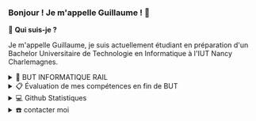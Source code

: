 ### Bonjour ! Je m'appelle Guillaume ! 👋

🤔 <strong>Qui suis-je ?</strong>

Je m'appelle Guillaume, je suis actuellement étudiant en préparation d'un Bachelor Universitaire de Technologie en Informatique à l'IUT Nancy Charlemagnes.

<details>
  <summary>🏫 BUT INFORMATIQUE RAIL</summary><blockquote>
  <br>
  
  <details>
    <summary>❓Qu'est-ce qu'un B.U.T ?</summary><br>
    <p>
      Un B.U.T. est un Bachelor Universitaire de Technologie. Cela remplace l'ancien D.U.T. mais la différence est que le B.U.T. se fait en 3 ans.
    </p>
  </details>

  <details>
    <summary>📖 Ma formation</summary><br>
    <p>Je suis en B.U.T. Informatique, l'objectif est de me former en 3 ans à devenir un professionnel qui maîtrisent certains outils informatiques et qui peut s'adapter facilement à de nouvelles technologies.</p>
    <p>La première année consiste à apprendre les bases de l'informatique avec de l'initiation au réseau, à la programmation (Java et plus superficielement C), aux bases de données et à la gestion de projet, l'économie des entreprises ainsi que quelques concepts de droits appliqués à l'informatique.</p>
    <p>La première partie de la deuxième année se concentre sur l'amélioration des compétences acquises en première année. De nombreux cours comme la gestion de BD et le développement Java ont des notions plus avancées. De plus, on apprend à utilisé des outils informatiques qui aident au bon développement tel qu'IntelliJ ou Github. En plus de cela, nous élargissons notre vision de l'informatique en commençant le développement web en PHP.
    Nous devons en fin de Semestre choisir par voeux un des parcours pour le reste du cursus et parmi les choix disponibles, il y a : RA (Réalisation d'Applications), DACS (Déploiement d'Applications Communicantes et Sécurisées). Pour le parcours RA deux options sont définies, soit IL (Ingénierie Logicielle) et DWM (Développement Web Mobile)</p>
    <p>En tant qu'IL : </p>
    <p>En fin de deuxième année en ce jusqu'à la fin du BUT, des cours d'optimisation et de qualités de développement s'ajoutent. L'IA devient un des axes d'apprentissage du cursus. Ici le but est de préparer notre poursuite d'études en rajoutant des matières nécessaires comme Logique ou en rajoutant plus de Mathématiques et avec des cours comme Initiation au Management d'une Equipe.</p>
    
  </details>
  
  <details>
    <summary>⛰️ l'Objectif d'un BUT RAIL</summary><br>
    <p>Comme dit précédemment l'objectif d'un BUT RAIL est de préparer notre poursuite d'études.
    Bien que nous fassions bien plus de cours théoriques, nous faisont quand même beaucoup de programmation. Par exemple, nous devons en BUT 3 préparer un projet tutoré qui dur 6 mois dont 3 mois de programmation plus ou moins intensif. Nous avons aussi des SAE qui nous permettent d'exprimer nos acquis informatiques. Et bien sûr nous avons les TP et projets de cours. </p>
    <p>Objectif premier après le BUT : réussir à être accepté en école d'Ingénieur.</p>
    
</blockquote></details>

  <details>
    <summary>📋 Évaluation de mes compétences en fin de BUT</summary>

  ## Compétences générales
  
  ### Réaliser des applications
  - [ ] 1 - Insatisfaisant
  - [ ] 2 - Peu satisfaisant
  - [ ] 3 - Moyen
  - ☑ 4 - Satisfaisant
  - [ ] 5 - Très satisfaisant
  - **Commentaire :** Après plusieurs années de développement Java et quelques projets liés à la conception d'application je me sens confortable dans ce domaine. Un des projets est disponible dans mon github en public et se nomme projet_restaurant.
  
  ### Optimiser des applications
  - [ ] 1 - Insatisfaisant
  - [ ] 2 - Peu satisfaisant
  - ☑ 3 - Moyen
  - [ ] 4 - Satisfaisant
  - [ ] 5 - Très satisfaisant
  - **Commentaire :** Bien que j'ai eu des cours d'optimisation, je n'ai pas encore eu assez d'expérience concrète en la matière. Je connais quelques principes mais c'est encore flou par endroit.
  
  ### Administrer les applications
  - [ ] 1 - Insatisfaisant
  - ☑ 2 - Peu satisfaisant
  - [ ] 3 - Moyen
  - [ ] 4 - Satisfaisant
  - [ ] 5 - Très satisfaisant
  - **Commentaire :** Je n'ai eu que peu de cours à ce sujet et je n'ai pas trouvé les cours assez convainquant. Ce n'est pas un domaine que l'on a vu en détails et dans les bonnes conditions. Ça a été des cours durs à suivre et je n'en ai pas retiré quelque chose de très intéressant. 
  
  ### Gérer des données
  - [ ] 1 - Insatisfaisant
  - [ ] 2 - Peu satisfaisant
  - [ ] 3 - Moyen
  - ☑ 4 - Satisfaisant
  - [ ] 5 - Très satisfaisant
  - **Commentaire :** Comme pour la réalisation d'applications, gérer les données fait partie des grands axes de ma formation et de ce fait j'ai de grandes connaissances en la matière surtout pour ce qui est des données relationnelles (avec SQL). 
  
  ### Conduire un développement
  - [ ] 1 - Insatisfaisant
  - [ ] 2 - Peu satisfaisant
  - ☑ 3 - Moyen
  - [ ] 4 - Satisfaisant
  - [ ] 5 - Très satisfaisant
  - **Commentaire :** Il me reste encore beaucoup de chemin à faire pour définir particulièrement bien les besoins client. Cependant grâce aux projets à l'IUT et notamment au projet tutoré de dernière année j'ai accumulé de l'expérience dans le travail en projet.
  
  ### Collaborer
  - [ ] 1 - Insatisfaisant
  - [ ] 2 - Peu satisfaisant
  - [ ] 3 - Moyen
  - [ ] 4 - Satisfaisant
  - ☑ 5 - Très satisfaisant
  - **Commentaire :** Je n'ai pas de difficultés spécifiques dans la collaboration. 
  
  ## Compétences techniques générales
  
  ### Programmation
  - [ ] 1 - Insatisfaisant
  - [ ] 2 - Peu satisfaisant
  - [ ] 3 - Moyen
  - ☑ 4 - Satisfaisant
  - [ ] 5 - Très satisfaisant
  
  ### Algorithmique
  - [ ] 1 - Insatisfaisant
  - [ ] 2 - Peu satisfaisant
  - ☑ 3 - Moyen
  - [ ] 4 - Satisfaisant
  - [ ] 5 - Très satisfaisant
  - **Commentaire :** Mes notes ont toujours varié en algorithmie, de plus soit je réussi soit je loupe complétement mon exercice. Je suis assez mitigé quant à mes compétences pour ceci.
  
  ### Programmation objet en Java et PHP, programmation en C, programmation fonctionnelle en Javascript et Scala, programmation événementielle
  - [ ] 1 - Insatisfaisant
  - [ ] 2 - Peu satisfaisant
  - [ ] 3 - Moyen
  - ☑ 4 - Satisfaisant
  - [ ] 5 - Très satisfaisant
  
  ### Bonnes pratiques
  - [ ] 1 - Insatisfaisant
  - [ ] 2 - Peu satisfaisant
  - ☑ 3 - Moyen
  - [ ] 4 - Satisfaisant
  - [ ] 5 - Très satisfaisant
  - **Commentaire :** J'applique encore assez rarement les bonnes pratiques du développement cependant grâce à un cours de troisième année cela est de plus en plus présent dans mon esprit lorsque je fais un quelconque projet.
  
  ### Capacité d’adaptation à d’autres langages
  - [ ] 1 - Insatisfaisant
  - [ ] 2 - Peu satisfaisant
  - [ ] 3 - Moyen
  - [ ] 4 - Satisfaisant
  - ☑ 5 - Très satisfaisant
  - **Commentaire :** En tant que développeur en herbe, on nous a inculqués qu'on devait tout le temps s'adapter. Maintenant je peux me former sans problèmes à d'autres langages grâce à mon adaptation quotidienne aux nouvelles technologies.
  
  ### Développement
  - [ ] 1 - Insatisfaisant
  - [ ] 2 - Peu satisfaisant
  - [ ] 3 - Moyen
  - ☑ 4 - Satisfaisant
  - [ ] 5 - Très satisfaisant
  
  ### Analyse et conception objet en UML
  - [ ] 1 - Insatisfaisant
  - [ ] 2 - Peu satisfaisant
  - ☑ 3 - Moyen
  - [ ] 4 - Satisfaisant
  - [ ] 5 - Très satisfaisant
  - **Commentaire :** Mes notes sont moyennes. Il me manque encore une vigueur de travail dans tout ce qui concerne l'analyse et la conception en UML qui paraît encore fastidieux. Cependant, grâce aux nombreux projets qui ont requis une analyse, j'ai quand même appris à le faire correctement.
  
  ### Processus unifié, itération, sensibilisation à l’agilité, refactoring
  - [ ] 1 - Insatisfaisant
  - [ ] 2 - Peu satisfaisant
  - ☑ 3 - Moyen
  - [ ] 4 - Satisfaisant
  - [ ] 5 - Très satisfaisant
  
  ### Tests unitaires, gestion du code, documentation, revue de code
  - [ ] 1 - Insatisfaisant
  - ☑ 2 - Peu satisfaisant
  - [ ] 3 - Moyen
  - [ ] 4 - Satisfaisant
  - [ ] 5 - Très satisfaisant
  - **Commentaire :** On nous a appris à les faire cependant c'est resté assez facultatif pendant la majeur partie du BUT à part dans les cours spécifiques à ce thème. On a eu un seul cours assez éducatif à ce sujet mais seulement en début de troisième année.
  
  ### Projet : méthode PERT, planification des coûts, diagrammes de Gantt
  - [ ] 1 - Insatisfaisant
  - ☑ 2 - Peu satisfaisant
  - [ ] 3 - Moyen
  - [ ] 4 - Satisfaisant
  - [ ] 5 - Très satisfaisant
  - **Commentaire :** Je n'ai pas les connaissances nécessaires et eues l'expérience de les mettre en place.
  
  ### Systèmes & réseaux
  - [ ] 1 - Insatisfaisant
  - ☑ 2 - Peu satisfaisant
  - [ ] 3 - Moyen
  - [ ] 4 - Satisfaisant
  - [ ] 5 - Très satisfaisant
  
  ### Bases de données
  - [ ] 1 - Insatisfaisant
  - [ ] 2 - Peu satisfaisant
  - [ ] 3 - Moyen
  - [ ] 4 - Satisfaisant
  - ☑ 5 - Très satisfaisant
  
  ## Compétences techniques des étudiants de troisième année
  
  ### Normalisation
  - ☑ 1 - Insatisfaisant
  - [ ] 2 - Peu satisfaisant
  - [ ] 3 - Moyen
  - [ ] 4 - Satisfaisant
  - [ ] 5 - Très satisfaisant
  
  ### Capacité d’adaptation à d’autres SGBD relationnels
  - [ ] 1 - Insatisfaisant
  - [ ] 2 - Peu satisfaisant
  - [ ] 3 - Moyen
  - ☑ 4 - Satisfaisant
  - [ ] 5 - Très satisfaisant
  - **Commentaire :** Mes connaissances des BD et du relationnel m'a permis de m'adapter très facilement à tout autre type de SGBD.
  
  ### NoSQL
  - [ ] 1 - Insatisfaisant
  - [ ] 2 - Peu satisfaisant
  - ☑ 3 - Moyen
  - [ ] 4 - Satisfaisant
  - [ ] 5 - Très satisfaisant
  - **Commentaire :** On a eu un seul cours dessus. La plupart du cours servait d'introduction et si on voulait en savoir un peu plus on devait se tourner vers internet directement. Cependant, le niveau demandé pour les exercices/projets par rapport au contenu du cours était assez frappant pour ma part. Je n'ai pas particulièrement apprécié le contenu du cours cependant j'en ai bien compris les enjeux et les points forts ou faibles quant au NoSQL.
  
  ### Développement Web
  - [ ] 1 - Insatisfaisant
  - [ ] 2 - Peu satisfaisant
  - [ ] 3 - Moyen
  - ☑ 4 - Satisfaisant
  - [ ] 5 - Très satisfaisant
  - **Commentaire :** J'ai particulièrement apprécié coder en javascript. J'ai pris du plaisir à faire la majorité des projets où on en avait besoin. 
  
  ### Développement mobile
  - ☑ 1 - Insatisfaisant
  - [ ] 2 - Peu satisfaisant
  - [ ] 3 - Moyen
  - [ ] 4 - Satisfaisant
  - [ ] 5 - Très satisfaisant
  
  ### Administration et déploiement
  - [ ] 1 - Insatisfaisant
  - ☑ 2 - Peu satisfaisant
  - [ ] 3 - Moyen
  - [ ] 4 - Satisfaisant
  - [ ] 5 - Très satisfaisant
  
  ## Connaissances spécifiques au parcours
  
  ### Logique des propositions et des prédicats du premier ordre
  - [ ] 1 - Insatisfaisant
  - [ ] 2 - Peu satisfaisant
  - ☑ 3 - Moyen
  - [ ] 4 - Satisfaisant
  - [ ] 5 - Très satisfaisant
  - **Commentaire :** Notes moyennes. Cours difficile à suivre cependant très intéressant. J'ai eu du mal à tout intégré mais mon niveau reste correct.
  
  ### Initiation à l’Intelligence Artificielle
  - [ ] 1 - Insatisfaisant
  - [ ] 2 - Peu satisfaisant
  - ☑ 3 - Moyen
  - [ ] 4 - Satisfaisant
  - [ ] 5 - Très satisfaisant
  - **Commentaire :** Pareil que pour la matière précédente. 
  
  ### Méthodes d’optimisation pour l’aide à la décision
  - [ ] 1 - Insatisfaisant
  - [ ] 2 - Peu satisfaisant
  - ☑ 3 - Moyen
  - [ ] 4 - Satisfaisant
  - [ ] 5 - Très satisfaisant
  
  ### Compilation - Théorie des langages et analyse syntaxique
  - [ ] 1 - Insatisfaisant
  - [ ] 2 - Peu satisfaisant
  - [ ] 3 - Moyen
  - ☑ 4 - Satisfaisant
  - [ ] 5 - Très satisfaisant
  - **Commentaire :** J'ai compris les principes majeurs des compilateurs. 
  
  ### Métriques d’évaluation de la qualité des algorithmes
  - [ ] 1 - Insatisfaisant
  - [ ] 2 - Peu satisfaisant
  - [ ] 3 - Moyen
  - [ ] 4 - Satisfaisant
  - [ ] 5 - Très satisfaisant
  
  ### Modélisation mathématique
  - [ ] 1 - Insatisfaisant
  - [ ] 2 - Peu satisfaisant
  - [ ] 3 - Moyen
  - ☑ 4 - Satisfaisant
  - [ ] 5 - Très satisfaisant
  
  </details>
  
</details>

<details>
    <summary>💻 Github Statistiques</summary>
    <br>
    <img src="https://github-readme-stats.vercel.app/api?username=gretter6&show_icons=true&theme=radical" />
    <img src="https://github-readme-streak-stats.herokuapp.com/?user=gretter6&theme=radical" />
    <img src="https://github-readme-stats.anuraghazra1.vercel.app/api/top-langs/?username=gretter6&theme=dark&hide_border=true&no-bg=true&no-frame=true&langs_count=10" />
    <img src="https://github-profile-trophy.vercel.app/?username=gretter6" />
</details>

<details>
  <summary>☎️ contacter moi</summary>
<div>
  <samp>
    <h2 align="center">vous pouvez me contacter sur:</h2>
    <p align="center">
      <br/>
      <a href="guillaume.retter@gmail.com" target="blank"><img align="center"
         src="https://img.shields.io/badge/gmail-EA4335.svg?style=for-the-badge&logo=gmail&logoColor=white"
         alt="azzar" height="30"/></a><br><br>
      <a href="https://in.linkedin.com/in/guillaume-retter" target="blank"><img       
          src="https://img.shields.io/badge/LinkedIn-0077B5?style=for-the-badge&logo=linkedin&logoColor=white"
          alt="vidyabhandary"/></a> 
    </p>
  </samp>
</div>
</details>
